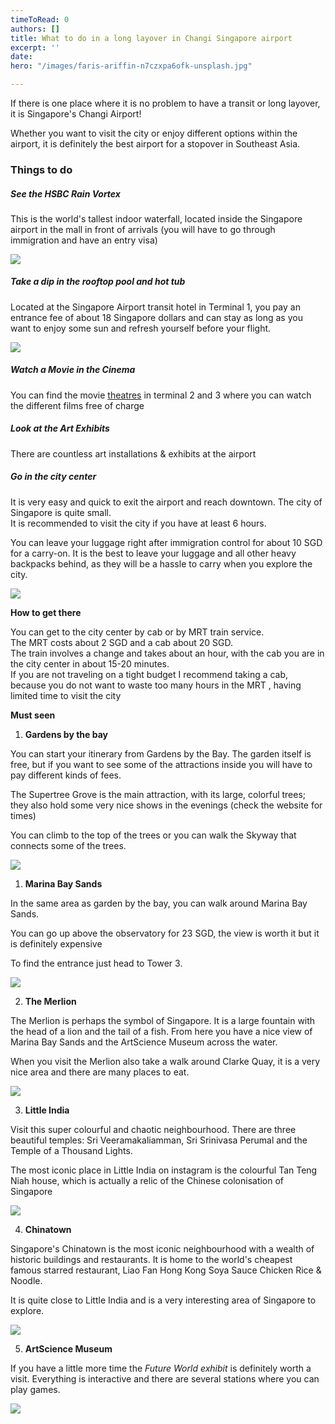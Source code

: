 ```yaml
---
timeToRead: 0
authors: []
title: What to do in a long layover in Changi Singapore airport
excerpt: ''
date: 
hero: "/images/faris-ariffin-n7czxpa6ofk-unsplash.jpg"

---
```

If there is one place where it is no problem to have a transit or long layover, it is Singapore's Changi Airport!

Whether you want to visit the city or enjoy different options within the airport, it is definitely the best airport for a stopover in Southeast Asia.

### Things to do

##### **See the HSBC Rain Vortex**

This is the world's tallest indoor waterfall, located inside the Singapore airport in the mall in front of arrivals (you will have to go through immigration and have an entry visa)

![](/images/jonathan-lim-r5kfzr_iarc-unsplash.jpg)

##### Take a dip in the rooftop pool and hot tub

Located at the Singapore Airport transit hotel in Terminal 1, you pay an entrance fee of about 18 Singapore dollars and can stay as long as you want to enjoy some sun and refresh yourself before your flight.

![](/images/785979a8-b900-4c79-88de-2bf42e6c07e5.JPG)

##### **Watch a Movie in the Cinema**

You can find the movie [theatres](https://www.changiairport.com/en/airport-guide/facilities-and-services/movie-theatre.html?spm=BlogArticle.InArticleHyperlinkWord&clickId=ac83758b1d) in terminal 2 and 3 where you can watch  the different films free of charge

##### **Look at the Art Exhibits**

There are countless art installations & exhibits at the airport

##### **Go in the city center**

It is very easy and quick to exit the airport and reach downtown. The city of Singapore is quite small.  
It is recommended to visit the city if you have at least 6 hours.

You can leave your luggage right after immigration control for about 10 SGD for a carry-on. It is the best to leave your luggage and all other heavy backpacks behind, as they will be a hassle to carry when you explore the city.

![](/images/peter-nguyen-cqhgno3yhv8-unsplash.jpg)

**How to get there**

You can get to the city center by cab or by MRT train service.  
The MRT costs about 2 SGD and a cab about 20 SGD.  
The train involves a change and takes about an hour, with the cab you are in the city center in about 15-20 minutes.  
If you are not traveling on a tight budget I recommend taking a cab, because you do not want to waste too many hours in the MRT , having limited time to visit the city

**Must seen**

1. **Gardens by the bay**

You can start your itinerary from Gardens by the Bay. The garden itself is free, but if you want to see some of the attractions inside you will have to pay different kinds of fees.

The Supertree Grove is the main attraction, with its large, colorful trees; they also hold some very nice shows in the evenings (check the website for times)

You can climb to the top of the trees or you can walk the Skyway that connects some of the trees.

![](/images/victor-c53hva-blyq-unsplash.jpg)

1. **Marina Bay Sands**

In the same area as garden by the bay, you can walk around Marina Bay Sands.

You can go up above the observatory for 23 SGD, the view is worth it but it is definitely expensive

To find the entrance just head to Tower 3.

![](/images/devansh-bhikajee-lhgmcwuz9k-unsplash.jpg)

2. **The Merlion**

The Merlion is perhaps the symbol of Singapore. It is a large fountain with the head of a lion and the tail of a fish. From here you have a nice view of Marina Bay Sands and the ArtScience Museum across the water.

When you visit the Merlion also take a walk around Clarke Quay, it is a very nice area and there are many places to eat.

![](/images/paras-kapoor-qqrokrt6yrk-unsplash.jpg)

3. **Little India**

Visit this super colourful and chaotic neighbourhood. There are three beautiful temples: Sri Veeramakaliamman, Sri Srinivasa Perumal and the Temple of a Thousand Lights.

The most iconic place in Little India on instagram is the colourful Tan Teng Niah house, which is actually a relic of the Chinese colonisation of Singapore

![](/images/nick-fewings-k2todkspabu-unsplash.jpg)

4. **Chinatown**

Singapore's Chinatown is the most iconic neighbourhood with a wealth of historic buildings and restaurants. It is home to the world's cheapest famous starred restaurant, Liao Fan Hong Kong Soya Sauce Chicken Rice & Noodle.

It is quite close to Little India and is a very interesting area of Singapore to explore.

![](/images/lily-banse-i9qbyv3mw-m-unsplash.jpg)

5. **ArtScience Museum**

If you have a little more time the _Future World exhibit_ is definitely worth a visit. Everything is interactive and there are several stations where you can play games.

![](/images/rodolfo-cuadros-wnk-f-tnzdw-unsplash.jpg)